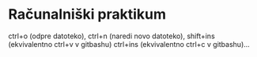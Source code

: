 # Računalniški praktikum
ctrl+o (odpre datoteko), ctrl+n (naredi novo datoteko), shift+ins (ekvivalentno ctrl+v v gitbashu) ctrl+ins (ekvivalentno ctrl+c v gitbashu)...
